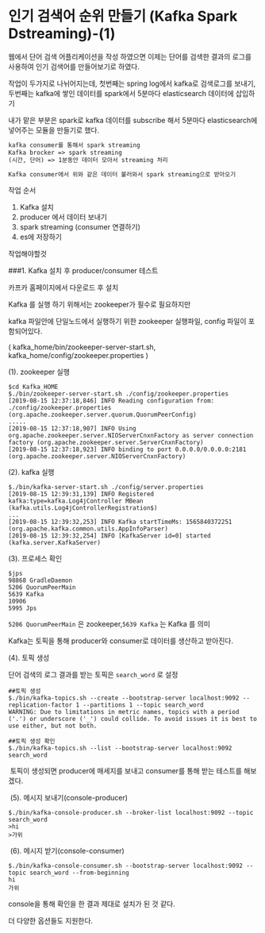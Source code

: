 # 인기 검색어 순위 만들기 (Kafka Spark Dstreaming)-(1)

웹에서 단어 검색 어플리케이션을 작성 하였으면 이제는 단어를 검색한 결과의 로그를 사용하여 인기 검색어를 만들어보기로 하였다.

작업이 두가지로 나뉘어지는데, 첫번째는 spring log에서 kafka로 검색로그를 보내기, 두번째는 kafka에 쌓인 데이터를 spark에서 5분마다 elasticsearch 데이터에 삽입하기 

내가 맡은 부분은 spark로 kafka 데이터를 subscribe 해서 5분마다 elasticsearch에 넣어주는 모듈을 만들기로 했다.

```txt
kafka consumer를 통해서 spark streaming
Kafka brocker => spark streaming
(시간, 단어) => 1분동안 데이터 모아서 streaming 처리 

Kafka consumer에서 위와 같은 데이터 불러와서 spark streaming으로 받아오기
```

작업 순서

1. Kafka 설치 
2. producer  에서 데이터 보내기 
3. spark streaming (consumer 연결하기)
4. es에 저장하기 

작업해야할것 

###1. Kafka 설치 후 producer/consumer 테스트

카프카 홈페이지에서 다운로드 후 설치 

Kafka 를 실행 하기 위해서는 zookeeper가 필수로 필요하지만

kafka 파일안에 단일노드에서 실행하기 위한 zookeeper 실행파일, config 파일이 포함되어있다.

( kafka_home/bin/zookeeper-server-start.sh, kafka_home/config/zookeeper.properties )



(1). zookeeper 실행

```shell
$cd Kafka_HOME
$./bin/zookeeper-server-start.sh ./config/zookeeper.properties
[2019-08-15 12:37:18,846] INFO Reading configuration from: ./config/zookeeper.properties (org.apache.zookeeper.server.quorum.QuorumPeerConfig)
.....
[2019-08-15 12:37:18,907] INFO Using org.apache.zookeeper.server.NIOServerCnxnFactory as server connection factory (org.apache.zookeeper.server.ServerCnxnFactory)
[2019-08-15 12:37:18,923] INFO binding to port 0.0.0.0/0.0.0.0:2181 (org.apache.zookeeper.server.NIOServerCnxnFactory)
```



(2). kafka 실행

```shell
$./bin/kafka-server-start.sh ./config/server.properties
[2019-08-15 12:39:31,139] INFO Registered kafka:type=kafka.Log4jController MBean (kafka.utils.Log4jControllerRegistration$)
...
[2019-08-15 12:39:32,253] INFO Kafka startTimeMs: 1565840372251 (org.apache.kafka.common.utils.AppInfoParser)
[2019-08-15 12:39:32,254] INFO [KafkaServer id=0] started (kafka.server.KafkaServer)
```



(3). 프로세스 확인

```shell
$jps
98868 GradleDaemon
5206 QuorumPeerMain
5639 Kafka
10906
5995 Jps
```

`5206 QuorumPeerMain` 은 zookeeper,`5639 Kafka` 는 Kafka 를 의미

Kafka는 토픽을  통해 producer와 consumer로 데이터를 생산하고 받아진다.



(4). 토픽 생성

단어 검색의 로그 결과를 받는 토픽은 `search_word` 로 설정 

```shell
##토픽 생성
$./bin/kafka-topics.sh --create --bootstrap-server localhost:9092 --replication-factor 1 --partitions 1 --topic search_word
WARNING: Due to limitations in metric names, topics with a period ('.') or underscore ('_') could collide. To avoid issues it is best to use either, but not both.

##토픽 생성 확인
$./bin/kafka-topics.sh --list --bootstrap-server localhost:9092
search_word
```



​	토픽이 생성되면 producer에 매세지를 보내고 consumer를 통해 받는 테스트를 해보겠다.



​	(5). 메시지 보내기(console-producer)

```shell
$./bin/kafka-console-producer.sh --broker-list localhost:9092 --topic search_word
>hi
>가위
```

​	(6). 메시지 받기(console-consumer)	

```shell
$./bin/kafka-console-consumer.sh --bootstrap-server localhost:9092 --topic search_word --from-beginning
hi
가위
```

console을 통해 확인을 한 결과 제대로 설치가 된 것 같다.

 더 다양한 옵션들도 지원한다.

